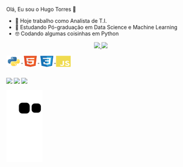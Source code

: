 Olá, Eu sou o Hugo Torres 👋


- 🔭 Hoje trabalho como Analista de T.I.
- 🌱 Estudando Pó-graduação em Data Science e Machine Learning
- 🤓 Codando algumas coisinhas em Python 

<div align="center">
  <a href="https://github.com/hugootorres">
  <img height="45%" src="https://github-readme-stats.vercel.app/api?username=hugootorres&show_icons=true&theme=blueberry&include_all_commits=true&count_private=true"/>
  <img height="45%" src="https://github-readme-stats.vercel.app/api/top-langs/?username=hugootorres&layout=compact&langs_count=7&theme=blueberry"/>
</div>
  <div style="display: inline_block"><br>
  <img align="center" alt="Rafa-Python" height="30" width="40" src="https://raw.githubusercontent.com/devicons/devicon/master/icons/python/python-original.svg">
  <img align="center" alt="Rafa-HTML" height="30" width="40" src="https://raw.githubusercontent.com/devicons/devicon/master/icons/html5/html5-original.svg">
  <img align="center" alt="Rafa-CSS" height="30" width="40" src="https://raw.githubusercontent.com/devicons/devicon/master/icons/css3/css3-original.svg">
  <img align="center" alt="Rafa-Js" height="30" width="40" src="https://raw.githubusercontent.com/devicons/devicon/master/icons/javascript/javascript-plain.svg">  
</div>
  
  ##

<div> 
  <a href="https://instagram.com/hugootorres" target="_blank"><img src="https://img.shields.io/badge/-Instagram-%23E4405F?style=for-the-badge&logo=instagram&logoColor=white" target="_blank"></a> 
  <a href = "mailto:ithugo@gmail.com"><img src="https://img.shields.io/badge/-Gmail-%23333?style=for-the-badge&logo=gmail&logoColor=white" target="_blank"></a>
  <a href="https://www.linkedin.com/in/hugootorres" target="_blank"><img src="https://img.shields.io/badge/-LinkedIn-%230077B5?style=for-the-badge&logo=linkedin&logoColor=white" target="_blank"></a> 
 
  ![Snake animation](https://github.com/hugootorres/hugootorres/blob/output/github-contribution-grid-snake.svg)
  
 
</div>  
